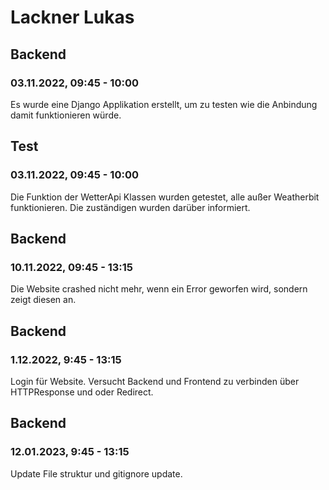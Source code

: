 # Lackner Lukas

## Backend
### 03.11.2022, 09:45 - 10:00
Es wurde eine Django Applikation erstellt, um zu testen wie die Anbindung damit funktionieren würde.

## Test
### 03.11.2022, 09:45 - 10:00
Die Funktion der WetterApi Klassen wurden getestet, alle außer Weatherbit funktionieren. Die zuständigen wurden darüber informiert.

## Backend
### 10.11.2022, 09:45 - 13:15
Die Website crashed nicht mehr, wenn ein Error geworfen wird, sondern zeigt diesen an.

## Backend
### 1.12.2022, 9:45 - 13:15
Login für Website. Versucht Backend und Frontend zu verbinden über HTTPResponse und oder Redirect.

## Backend
### 12.01.2023, 9:45 - 13:15
Update File struktur und gitignore update.
